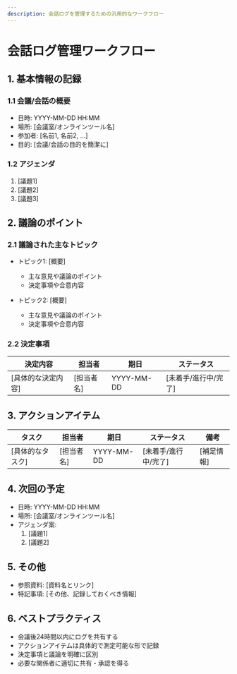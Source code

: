 ```yaml
---
description: 会話ログを管理するための汎用的なワークフロー
---
```


# 会話ログ管理ワークフロー

## 1. 基本情報の記録
### 1.1 会議/会話の概要
- 日時: YYYY-MM-DD HH:MM
- 場所: [会議室/オンラインツール名]
- 参加者: [名前1, 名前2, ...]
- 目的: [会議/会話の目的を簡潔に]

### 1.2 アジェンダ
1. [議題1]
2. [議題2]
3. [議題3]

## 2. 議論のポイント
### 2.1 議論された主なトピック
- トピック1: [概要]
  - 主な意見や議論のポイント
  - 決定事項や合意内容

- トピック2: [概要]
  - 主な意見や議論のポイント
  - 決定事項や合意内容

### 2.2 決定事項
| 決定内容 | 担当者 | 期日 | ステータス |
|---------|--------|------|------------|
| [具体的な決定内容] | [担当者名] | YYYY-MM-DD | [未着手/進行中/完了] |

## 3. アクションアイテム
| タスク | 担当者 | 期日 | ステータス | 備考 |
|-------|--------|------|------------|------|
| [具体的なタスク] | [担当者名] | YYYY-MM-DD | [未着手/進行中/完了] | [補足情報] |

## 4. 次回の予定
- 日時: YYYY-MM-DD HH:MM
- 場所: [会議室/オンラインツール名]
- アジェンダ案:
  1. [議題1]
  2. [議題2]

## 5. その他
- 参照資料: [資料名とリンク]
- 特記事項: [その他、記録しておくべき情報]

## 6. ベストプラクティス
- 会議後24時間以内にログを共有する
- アクションアイテムは具体的で測定可能な形で記録
- 決定事項と議論を明確に区別
- 必要な関係者に適切に共有・承認を得る
